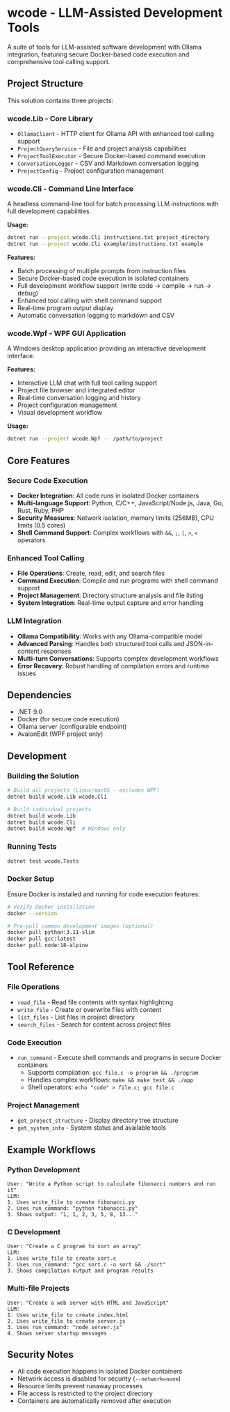 # wcode - LLM-Assisted Development Tools

A suite of tools for LLM-assisted software development with Ollama integration, featuring secure Docker-based code execution and comprehensive tool calling support.

## Project Structure

This solution contains three projects:

### wcode.Lib - Core Library
- `OllamaClient` - HTTP client for Ollama API with enhanced tool calling support
- `ProjectQueryService` - File and project analysis capabilities  
- `ProjectToolExecutor` - Secure Docker-based command execution
- `ConversationLogger` - CSV and Markdown conversation logging
- `ProjectConfig` - Project configuration management

### wcode.Cli - Command Line Interface
A headless command-line tool for batch processing LLM instructions with full development capabilities.

**Usage:**
```bash
dotnet run --project wcode.Cli instructions.txt project_directory
dotnet run --project wcode.Cli example/instructions.txt example
```

**Features:**
- Batch processing of multiple prompts from instruction files
- Secure Docker-based code execution in isolated containers
- Full development workflow support (write code → compile → run → debug)
- Enhanced tool calling with shell command support
- Real-time program output display
- Automatic conversation logging to markdown and CSV

### wcode.Wpf - WPF GUI Application  
A Windows desktop application providing an interactive development interface.

**Features:**
- Interactive LLM chat with full tool calling support
- Project file browser and integrated editor
- Real-time conversation logging and history
- Project configuration management
- Visual development workflow

**Usage:**
```bash
dotnet run --project wcode.Wpf -- /path/to/project
```

## Core Features

### Secure Code Execution
- **Docker Integration**: All code runs in isolated Docker containers
- **Multi-language Support**: Python, C/C++, JavaScript/Node.js, Java, Go, Rust, Ruby, PHP
- **Security Measures**: Network isolation, memory limits (256MB), CPU limits (0.5 cores)
- **Shell Command Support**: Complex workflows with `&&`, `;`, `|`, `>`, `<` operators

### Enhanced Tool Calling
- **File Operations**: Create, read, edit, and search files
- **Command Execution**: Compile and run programs with shell command support
- **Project Management**: Directory structure analysis and file listing
- **System Integration**: Real-time output capture and error handling

### LLM Integration
- **Ollama Compatibility**: Works with any Ollama-compatible model
- **Advanced Parsing**: Handles both structured tool calls and JSON-in-content responses
- **Multi-turn Conversations**: Supports complex development workflows
- **Error Recovery**: Robust handling of compilation errors and runtime issues

## Dependencies

- .NET 9.0
- Docker (for secure code execution)
- Ollama server (configurable endpoint)
- AvalonEdit (WPF project only)

## Development

### Building the Solution
```bash
# Build all projects (Linux/macOS - excludes WPF)
dotnet build wcode.Lib wcode.Cli

# Build individual projects  
dotnet build wcode.Lib
dotnet build wcode.Cli
dotnet build wcode.Wpf  # Windows only
```

### Running Tests
```bash
dotnet test wcode.Tests
```

### Docker Setup
Ensure Docker is installed and running for code execution features:
```bash
# Verify Docker installation
docker --version

# Pre-pull common development images (optional)
docker pull python:3.11-slim
docker pull gcc:latest  
docker pull node:18-alpine
```

## Tool Reference

### File Operations
- `read_file` - Read file contents with syntax highlighting
- `write_file` - Create or overwrite files with content
- `list_files` - List files in project directory
- `search_files` - Search for content across project files

### Code Execution  
- `run_command` - Execute shell commands and programs in secure Docker containers
  - Supports compilation: `gcc file.c -o program && ./program`
  - Handles complex workflows: `make && make test && ./app`
  - Shell operators: `echo "code" > file.c; gcc file.c`

### Project Management
- `get_project_structure` - Display directory tree structure
- `get_system_info` - System status and available tools

## Example Workflows

### Python Development
```
User: "Write a Python script to calculate fibonacci numbers and run it"
LLM: 
1. Uses write_file to create fibonacci.py
2. Uses run_command: "python fibonacci.py" 
3. Shows output: "1, 1, 2, 3, 5, 8, 13..."
```

### C Development  
```
User: "Create a C program to sort an array"
LLM:
1. Uses write_file to create sort.c
2. Uses run_command: "gcc sort.c -o sort && ./sort"
3. Shows compilation output and program results
```

### Multi-file Projects
```
User: "Create a web server with HTML and JavaScript"
LLM:
1. Uses write_file to create index.html
2. Uses write_file to create server.js  
3. Uses run_command: "node server.js"
4. Shows server startup messages
```

## Security Notes

- All code execution happens in isolated Docker containers
- Network access is disabled for security (`--network=none`)
- Resource limits prevent runaway processes
- File access is restricted to the project directory
- Containers are automatically removed after execution
